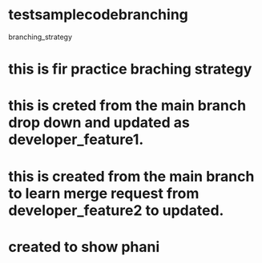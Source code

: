 # testsamplecodebranching
branching_strategy
# this is fir practice braching strategy
# this is creted from the main branch drop down and updated as developer_feature1.
# this is created from the main branch to learn merge request from developer_feature2 to updated.
# created to show phani 
